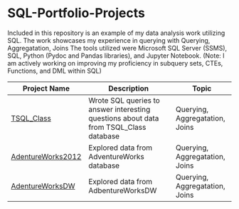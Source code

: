 # SQL-Portfolio-Projects
Included in this repository is an example of my data analysis work utilizing SQL. The work showcases my experience in querying with 
Querying, Aggregatation, Joins
The tools utilized were Microsoft SQL Server (SSMS), SQL, Python (Pydoc and Pandas libraries), and Jupyter Notebook.
(Note: I am actively working on improving my proficiency in subquery sets, CTEs, Functions, and DML within SQL)

Project Name  | Description   |  Topic
------------- | ------------- | ------------------
[TSQL_Class](https://github.com/Chris-Ramirez-Github/SQL-Portfolio-Projects/tree/main/TSQL_Class)  | Wrote SQL queries to answer interesting questions about data from TSQL_Class database | Querying, Aggregatation, Joins
[AdentureWorks2012](https://github.com/Chris-Ramirez-Github/SQL-Portfolio-Projects/tree/main/AdventureWorks2012)  | Explored data from AdventureWorks database | Querying, Aggregatation, Joins
[AdentureWorksDW](https://github.com/Chris-Ramirez-Github/SQL-Portfolio-Projects/tree/main/AdventureWorksDW)  | Explored data from AdbentureWorksDW | Querying, Aggregatation, Joins 
